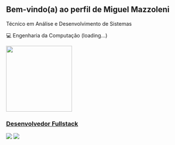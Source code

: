## Bem-vindo(a) ao perfil de Miguel Mazzoleni

Técnico em Análise e Desenvolvimento de Sistemas

💻 Engenharia da Computação (loading...)

 <div>
   <a href="https://github.com/miguel-mazzoleni">

   <img height="180em" src="https://github-readme-stats.vercel.app/api/top-langs/?username=miguel-mazzoleni&layout=compact&langs_count=6&theme=tokyonight"/>

</div>
 
 
  ### Desenvolvedor Fullstack
  
<div> 
  <a href="https://www.instagram.com/miguelmzzo/" target="_blank"><img src="https://img.shields.io/badge/-Instagram-%23E4405F?style=for-the-badge&logo=instagram&logoColor=white" target="_blank"></a>
  <a href = "mailto:ronilson.nascimento@icf.ufal.br"><img src="https://img.shields.io/badge/-Gmail-%23333?style=for-the-badge&logo=gmail&logoColor=white" target="_blank"></a>
